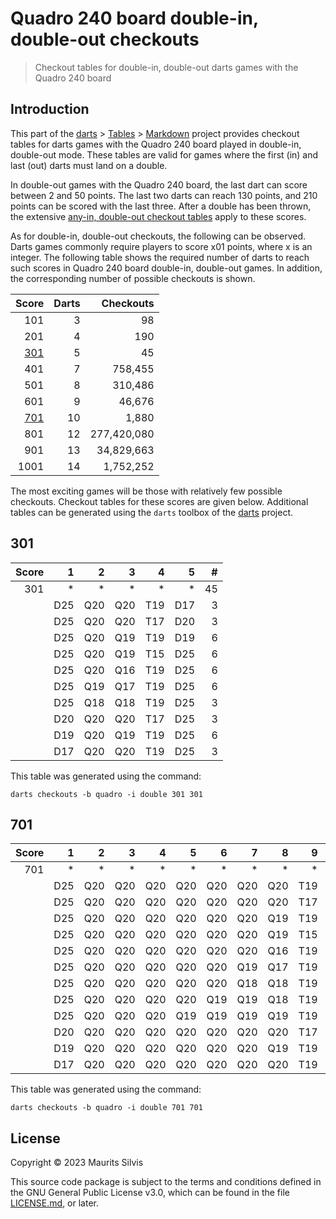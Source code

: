 # Quadro 240 board double-in, double-out checkouts

> Checkout tables for double-in, double-out darts games with the Quadro 240 board

## Introduction

This part of the [darts](https://github.com/mauritssilvis/darts) > [Tables](../..) > [Markdown](..) project provides checkout tables for darts games with the Quadro 240 board played in double-in, double-out mode.
These tables are valid for games where the first (in) and last (out) darts must land on a double.

In double-out games with the Quadro 240 board, the last dart can score between 2 and 50 points.
The last two darts can reach 130 points, and 210 points can be scored with the last three.
After a double has been thrown, the extensive [any-in, double-out checkout tables](Quadro_any_in_double_out.md) apply to these scores.

As for double-in, double-out checkouts, the following can be observed.
Darts games commonly require players to score x01 points, where x is an integer.
The following table shows the required number of darts to reach such scores in Quadro 240 board double-in, double-out games.
In addition, the corresponding number of possible checkouts is shown.

|       Score | Darts |   Checkouts |
|------------:|------:|------------:|
|         101 |     3 |          98 |
|         201 |     4 |         190 |
| [301](#301) |     5 |          45 |
|         401 |     7 |     758,455 |
|         501 |     8 |     310,486 |
|         601 |     9 |      46,676 |
| [701](#701) |    10 |       1,880 |
|         801 |    12 | 277,420,080 |
|         901 |    13 |  34,829,663 |
|        1001 |    14 |   1,752,252 |

The most exciting games will be those with relatively few possible checkouts.
Checkout tables for these scores are given below.
Additional tables can be generated using the `darts` toolbox of the [darts](https://github.com/mauritssilvis/darts) project.

## 301

| Score |   1 |   2 |   3 |   4 |   5 |  # |
|------:|----:|----:|----:|----:|----:|---:|
|   301 |   * |   * |   * |   * |   * | 45 |
|       | D25 | Q20 | Q20 | T19 | D17 |  3 |
|       | D25 | Q20 | Q20 | T17 | D20 |  3 |
|       | D25 | Q20 | Q19 | T19 | D19 |  6 |
|       | D25 | Q20 | Q19 | T15 | D25 |  6 |
|       | D25 | Q20 | Q16 | T19 | D25 |  6 |
|       | D25 | Q19 | Q17 | T19 | D25 |  6 |
|       | D25 | Q18 | Q18 | T19 | D25 |  3 |
|       | D20 | Q20 | Q20 | T17 | D25 |  3 |
|       | D19 | Q20 | Q19 | T19 | D25 |  6 |
|       | D17 | Q20 | Q20 | T19 | D25 |  3 |

This table was generated using the command:

```shell
darts checkouts -b quadro -i double 301 301
```

## 701

| Score |   1 |   2 |   3 |   4 |   5 |   6 |   7 |   8 |   9 |  10 |     # |
|------:|----:|----:|----:|----:|----:|----:|----:|----:|----:|----:|------:|
|   701 |   * |   * |   * |   * |   * |   * |   * |   * |   * |   * | 1,880 |
|       | D25 | Q20 | Q20 | Q20 | Q20 | Q20 | Q20 | Q20 | T19 | D17 |     8 |
|       | D25 | Q20 | Q20 | Q20 | Q20 | Q20 | Q20 | Q20 | T17 | D20 |     8 |
|       | D25 | Q20 | Q20 | Q20 | Q20 | Q20 | Q20 | Q19 | T19 | D19 |    56 |
|       | D25 | Q20 | Q20 | Q20 | Q20 | Q20 | Q20 | Q19 | T15 | D25 |    56 |
|       | D25 | Q20 | Q20 | Q20 | Q20 | Q20 | Q20 | Q16 | T19 | D25 |    56 |
|       | D25 | Q20 | Q20 | Q20 | Q20 | Q20 | Q19 | Q17 | T19 | D25 |   336 |
|       | D25 | Q20 | Q20 | Q20 | Q20 | Q20 | Q18 | Q18 | T19 | D25 |   168 |
|       | D25 | Q20 | Q20 | Q20 | Q20 | Q19 | Q19 | Q18 | T19 | D25 |   840 |
|       | D25 | Q20 | Q20 | Q20 | Q19 | Q19 | Q19 | Q19 | T19 | D25 |   280 |
|       | D20 | Q20 | Q20 | Q20 | Q20 | Q20 | Q20 | Q20 | T17 | D25 |     8 |
|       | D19 | Q20 | Q20 | Q20 | Q20 | Q20 | Q20 | Q19 | T19 | D25 |    56 |
|       | D17 | Q20 | Q20 | Q20 | Q20 | Q20 | Q20 | Q20 | T19 | D25 |     8 |

This table was generated using the command:

```shell
darts checkouts -b quadro -i double 701 701
```

## License

Copyright © 2023 Maurits Silvis

This source code package is subject to the terms and conditions defined in the GNU General Public License v3.0, which can be found in the file [LICENSE.md](../../../LICENSE.md), or later.

